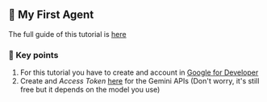 ## 🤖 My First Agent
The full guide of this tutorial is [here](https://docs.n8n.io/advanced-ai/intro-tutorial/)

### 🎯 Key points
1. For this tutorial you have to create and account in [Google for Developer](https://developers.google.com/)
2. Create and *Access Token* [here](https://ai.google.dev/gemini-api/docs) for the Gemini APIs (Don't worry, it's still free but it depends on the model you use)
